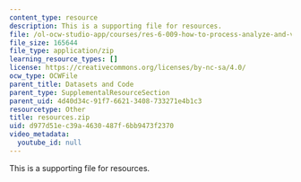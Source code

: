 ```yaml
---
content_type: resource
description: This is a supporting file for resources.
file: /ol-ocw-studio-app/courses/res-6-009-how-to-process-analyze-and-visualize-data-january-iap-2012/d977d51ec39a4630487f6bb9473f2370_resources.zip
file_size: 165644
file_type: application/zip
learning_resource_types: []
license: https://creativecommons.org/licenses/by-nc-sa/4.0/
ocw_type: OCWFile
parent_title: Datasets and Code
parent_type: SupplementalResourceSection
parent_uid: 4d40d34c-91f7-6621-3408-733271e4b1c3
resourcetype: Other
title: resources.zip
uid: d977d51e-c39a-4630-487f-6bb9473f2370
video_metadata:
  youtube_id: null
---
```

This is a supporting file for resources.